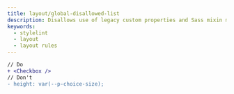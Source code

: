 ```yaml
---
title: layout/global-disallowed-list
description: Disallows use of legacy custom properties and Sass mixin map data.
keywords:
  - stylelint
  - layout
  - layout rules
---
```


```diff
// Do
+ <Checkbox />
// Don't
- height: var(--p-choice-size);
```
